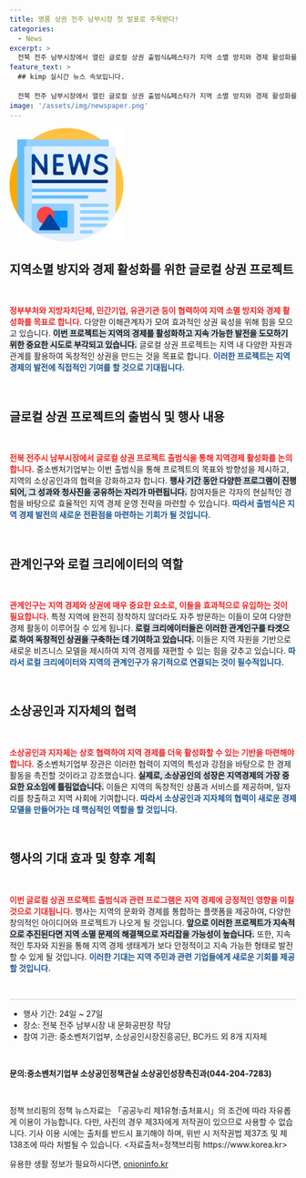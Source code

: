 ```yaml
---
title: 명품 상권 전주 남부시장 첫 발표로 주목받다!
categories:
  - News
excerpt: >
  전북 전주 남부시장에서 열린 글로컬 상권 출범식&페스타가 지역 소멸 방지와 경제 활성화를 위한 새로운 발걸음을 내딛고 있습니다. 국내외 관계인구 유입을 목표로 한 이 프로젝트에 대한 관심이 집중되고 있습니다!
feature_text: >
  ## kimp 실시간 뉴스 속보입니다.

  전북 전주 남부시장에서 열린 글로컬 상권 출범식&페스타가 지역 소멸 방지와 경제 활성화를 위한 새로운 발걸음을 내딛고 있습니다. 국내외 관계인구 유입을 목표로 한 이 프로젝트에 대한 관심이 집중되고 있습니다!
image: '/assets/img/newspaper.png'
---
```


<p><img src="/assets/img/newspaper.png" alt="kimplant 속보" /></p>

<h2 data-ke-size="size26">지역소멸 방지와 경제 활성화를 위한 글로컬 상권 프로젝트</h2>

<p data-ke-size="size16">&nbsp;</p>

<p><b><span style="color: #ee2323;">정부부처와 지방자치단체, 민간기업, 유관기관 등이 협력하여 지역 소멸 방지와 경제 활성화를 목표로 합니다.</span></b> 다양한 이해관계자가 모여 효과적인 상권 육성을 위해 힘을 모으고 있습니다. <b><span style="background-color: #21538527;">이번 프로젝트는 지역의 경제를 활성화하고 지속 가능한 발전을 도모하기 위한 중요한 시도로 부각되고 있습니다.</span></b> 글로컬 상권 프로젝트는 지역 내 다양한 자원과 관계를 활용하여 독창적인 상권을 만드는 것을 목표로 합니다. <b><span style="color: #1a5490;">이러한 프로젝트는 지역 경제의 발전에 직접적인 기여를 할 것으로 기대됩니다.</span></b></p>

<p data-ke-size="size16">&nbsp;</p>

<h2 data-ke-size="size26">글로컬 상권 프로젝트의 출범식 및 행사 내용</h2>

<p data-ke-size="size16">&nbsp;</p>

<p><b><span style="color: #ee2323;">전북 전주시 남부시장에서 글로컬 상권 프로젝트 출범식을 통해 지역경제 활성화를 논의합니다.</span></b> 중소벤처기업부는 이번 출범식을 통해 프로젝트의 목표와 방향성을 제시하고, 지역의 소상공인과의 협력을 강화하고자 합니다. <b><span style="background-color: #21538527;">행사 기간 동안 다양한 프로그램이 진행되어, 그 성과와 청사진을 공유하는 자리가 마련됩니다.</span></b> 참여자들은 각자의 현실적인 경험을 바탕으로 효율적인 지역 경제 운영 전략을 마련할 수 있습니다. <b><span style="color: #1a5490;">따라서 출범식은 지역 경제 발전의 새로운 전환점을 마련하는 기회가 될 것입니다.</span></b></p>

<p data-ke-size="size16">&nbsp;</p>

<h2 data-ke-size="size26">관계인구와 로컬 크리에이터의 역할</h2>

<p data-ke-size="size16">&nbsp;</p>

<p><b><span style="color: #ee2323;">관계인구는 지역 경제와 상권에 매우 중요한 요소로, 이들을 효과적으로 유입하는 것이 필요합니다.</span></b> 특정 지역에 완전히 정착하지 않더라도 자주 방문하는 이들이 모여 다양한 경제 활동이 이루어질 수 있게 됩니다. <b><span style="background-color: #21538527;">로컬 크리에이터들은 이러한 관계인구를 타겟으로 하여 독창적인 상권을 구축하는 데 기여하고 있습니다.</span></b> 이들은 지역 자원을 기반으로 새로운 비즈니스 모델을 제시하여 지역 경제를 재편할 수 있는 힘을 갖추고 있습니다. <b><span style="color: #1a5490;">따라서 로컬 크리에이터와 지역의 관계인구가 유기적으로 연결되는 것이 필수적입니다.</span></b></p>

<p data-ke-size="size16">&nbsp;</p>

<h2 data-ke-size="size26">소상공인과 지자체의 협력</h2>

<p data-ke-size="size16">&nbsp;</p>

<p><b><span style="color: #ee2323;">소상공인과 지자체는 상호 협력하여 지역 경제를 더욱 활성화할 수 있는 기반을 마련해야 합니다.</span></b> 중소벤처기업부 장관은 이러한 협력이 지역의 특성과 강점을 바탕으로 한 경제활동을 촉진할 것이라고 강조했습니다. <b><span style="background-color: #21538527;">실제로, 소상공인의 성장은 지역경제의 가장 중요한 요소임에 틀림없습니다.</span></b> 이들은 지역의 독창적인 상품과 서비스를 제공하며, 일자리를 창출하고 지역 사회에 기여합니다. <b><span style="color: #1a5490;">따라서 소상공인과 지자체의 협력이 새로운 경제 모델을 만들어가는 데 핵심적인 역할을 할 것입니다.</span></b></p>

<p data-ke-size="size16">&nbsp;</p>

<h2 data-ke-size="size26">행사의 기대 효과 및 향후 계획</h2>

<p data-ke-size="size16">&nbsp;</p>

<p><b><span style="color: #ee2323;">이번 글로컬 상권 프로젝트 출범식과 관련 프로그램은 지역 경제에 긍정적인 영향을 미칠 것으로 기대됩니다.</span></b> 행사는 지역의 문화와 경제를 통합하는 플랫폼을 제공하여, 다양한 창의적인 아이디어와 프로젝트가 나오게 될 것입니다. <b><span style="background-color: #21538527;">앞으로 이러한 프로젝트가 지속적으로 추진된다면 지역 소멸 문제의 해결책으로 자리잡을 가능성이 높습니다.</span></b> 또한, 지속적인 투자와 지원을 통해 지역 경제 생태계가 보다 안정적이고 지속 가능한 형태로 발전할 수 있게 될 것입니다. <b><span style="color: #1a5490;">이러한 기대는 지역 주민과 관련 기업들에게 새로운 기회를 제공할 것입니다.</span></b></p>

<p data-ke-size="size16">&nbsp;</p>

<hr style="height:1px; background-color:#cccccc;"/>

<ul>
    <li>행사 기간: 24일 ~ 27일</li>
    <li>장소: 전북 전주 남부시장 내 문화공판장 작당</li>
    <li>참여 기관: 중소벤처기업부, 소상공인시장진흥공단, BC카드 외 8개 지자체</li>
</ul>

<p data-ke-size="size16">&nbsp;</p>

<p><b>문의:중소벤처기업부 소상공인정책관실 소상공인성장촉진과(044-204-7283)</b></p>

<p data-ke-size="size16">&nbsp;</p> 

<p>정책 브리핑의 정책 뉴스자료는 「공공누리 제1유형:출처표시」의 조건에 따라 자유롭게 이용이 가능합니다. 다만, 사진의 경우 제3자에게 저작권이 있으므로 사용할 수 없습니다. 기사 이용 시에는 출처를 반드시 표기해야 하며, 위반 시 저작권법 제37조 및 제138조에 따라 처벌될 수 있습니다. &lt;자료출처=정책브리핑 https://www.korea.kr></p>
유용한 생활 정보가 필요하시다면, <a href="https://onioninfo.kr" rel="dofollow">onioninfo.kr</a>


